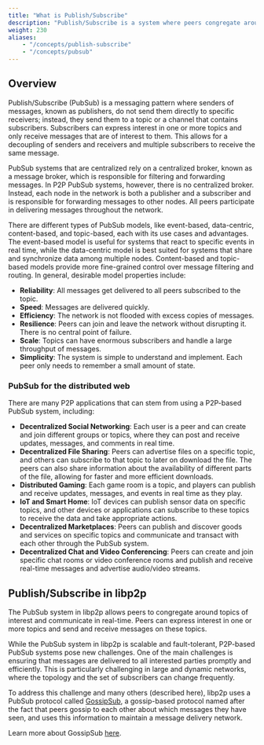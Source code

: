 ```yaml
---
title: "What is Publish/Subscribe"
description: "Publish/Subscribe is a system where peers congregate around topics they are interested in. Peers interested in a topic are said to be subscribed to that topic. Learn about how peers can message data in libp2p."
weight: 230
aliases:
    - "/concepts/publish-subscribe"
    - "/concepts/pubsub"
---
```


## Overview

Publish/Subscribe (PubSub) is a messaging pattern where senders of messages, known as
publishers, do not send them directly to specific receivers; instead, they send them to
a topic or a channel that contains subscribers. Subscribers can express interest
in one or more topics and only receive messages that are of interest to them.
This allows for a decoupling of senders and receivers and multiple subscribers to receive
the same message.

PubSub systems that are centralized rely on a centralized broker, known as a message
broker, which is responsible for filtering and forwarding messages. In P2P PubSub systems,
however, there is no centralized broker. Instead, each node in the network is both a
publisher and a subscriber and is responsible for forwarding messages to other nodes.
All peers participate in delivering messages throughout the network.

There are different types of PubSub models, like event-based, data-centric, content-based,
and topic-based, each with its use cases and advantages. The event-based model is useful
for systems that react to specific events in real time, while the data-centric model is best
suited for systems that share and synchronize data among multiple nodes. Content-based and
topic-based models provide more fine-grained control over message filtering and routing.
In general, desirable model properties include:

- **Reliability**: All messages get delivered to all peers subscribed to the topic.
- **Speed**: Messages are delivered quickly.
- **Efficiency**: The network is not flooded with excess copies of messages.
- **Resilience**: Peers can join and leave the network without disrupting it.
  There is no central point of failure.
- **Scale**: Topics can have enormous subscribers and handle a large throughput of messages.
- **Simplicity**: The system is simple to understand and implement. Each peer only needs to
  remember a small amount of state.

### PubSub for the distributed web

There are many P2P applications that can stem from using a P2P-based PubSub system, including:

- **Decentralized Social Networking**: Each user is a peer and can create and join different
  groups or topics, where they can post and receive updates, messages, and comments in real time.
- **Decentralized File Sharing**: Peers can advertise files on a specific topic, and others can subscribe
  to  that topic to later on download the file. The peers can also share information about the availability
  of different parts of the file, allowing for faster and more efficient downloads.
- **Distributed Gaming**: Each game room is a topic, and players can publish and receive updates,
  messages, and events in real time as they play.
- **IoT and Smart Home**: IoT devices can publish sensor data on specific topics, and other devices or
  applications can subscribe to these topics to receive the data and take appropriate actions.
- **Decentralized Marketplaces**: Peers can publish and discover goods and services on specific topics
  and communicate and transact with each other through the PubSub system.
- **Decentralized Chat and Video Conferencing**: Peers can create and join specific chat rooms or video
  conference rooms and publish and receive real-time messages and advertise audio/video streams.

## Publish/Subscribe in libp2p

The PubSub system in libp2p allows peers to congregate around topics of interest and communicate in
real-time. Peers can express interest in one or more topics and send and receive messages on these topics.

While the PubSub system in libp2p is scalable and fault-tolerant, P2P-based PubSub systems pose new
challenges. One of the main challenges is ensuring that messages are delivered to all interested parties
promptly and efficiently. This is particularly challenging in large and dynamic networks, where the topology
and the set of subscribers can change frequently.

To address this challenge and many others (described here), libp2p uses a PubSub protocol called
[GossipSub](gossipsub.md), a gossip-based protocol named after the fact that peers gossip to each other about
which messages they have seen, and uses this information to maintain a message delivery network.

Learn more about GossipSub [here](gossipsub.md).
